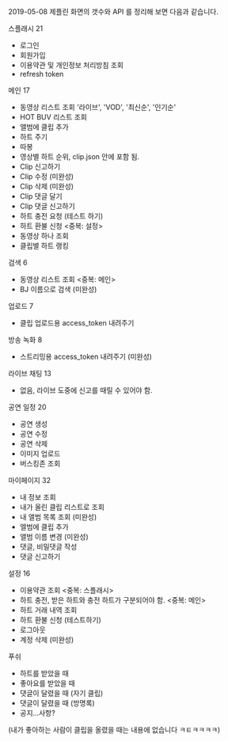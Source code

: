 
2019-05-08 제플린 화면의 갯수와 API 를 정리해 보면 다음과 같습니다.

스플래시 21
* 로그인 
* 회원가입
* 이용약관 및 개인정보 처리방침 조회
* refresh token

메인 17
* 동영상 리스트 조회 '라이브', 'VOD', '최신순', '인기순'
* HOT BUV 리스트 조회 
* 앨범에 클립 추가
* 하트 주기
* 따봉
* 영상별 하트 순위, clip.json 안에 포함 됨.
* Clip 신고하기
* Clip 수정 (미완성)
* Clip 삭제 (미완성)
* Clip 댓글 달기
* Clip 댓글 신고하기
* 하트 충전 요청 (테스트 하기)
* 하트 환불 신청 <중복: 설정>
* 동영상 하나 조회
* 클립별 하트 랭킹

검색 6
* 동영상 리스트 조회 <중복: 메인>
* BJ 이름으로 검색 (미완성)

업로드 7
* 클립 업로드용 access_token 내려주기

방송 녹화 8
* 스트리밍용 access_token 내려주기 (미완성)

라이브 채팅 13
* 없음, 라이브 도중에 신고를 때릴 수 있어야 함.


공연 일정 20
* 공연 생성
* 공연 수정
* 공연 삭제
* 이미지 업로드
* 버스킹존 조회

마이페이지 32
* 내 정보 조회
* 내가 올린 클립 리스트로 조회
* 내 앨범 목록 조회 (미완성)
* 엘범에 클립 추가
* 앨범 이름 변경 (미완성)
* 댓글, 비밀댓글 작성
* 댓글 신고하기

설정 16
* 이용약관 조회 <중복: 스플래시>
* 하트 충전, 받은 하트와 충전 하트가 구분되어야 함. <중복: 메인>
* 하트 거래 내역 조회
* 하트 환불 신청 (테스트하기)
* 로그아웃
* 계정 삭제 (미완성)


푸쉬
* 하트를 받았을 때
* 좋아요를 받았을 때
* 댓글이 달렸을 때 (자기 클립)
* 댓글이 달렸을 때 (방명록)
* 공지...사항?

(내가 좋아하는 사람이 클립을 올렸을 때는 내용에 없습니다 ㅋㅌㅋㅋㅋㅋ)



